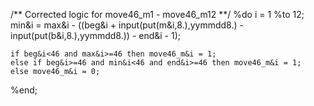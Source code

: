 /** Corrected logic for move46_m1 - move46_m12 **/
%do i = 1 %to 12;
    min&i = max&i - ((beg&i + input(put(m&i,8.),yymmdd8.) - input(put(b&i,8.),yymmdd8.)) - end&i - 1);
    
    if beg&i<46 and max&i>=46 then move46_m&i = 1;
    else if beg&i>=46 and min&i<46 and end&i>=46 then move46_m&i = 1;
    else move46_m&i = 0;
%end;
